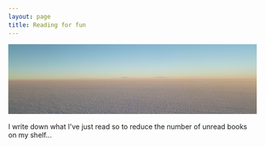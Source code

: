 ```yaml
---
layout: page
title: Reading for fun
---
```


![calm](/img/salt.jpg)


I write down what I've just read so to reduce the number of unread books on my shelf...


